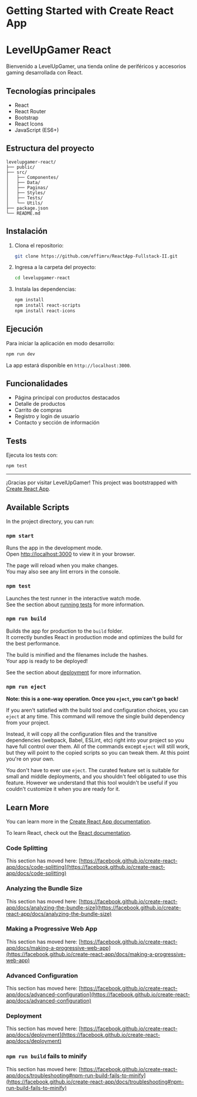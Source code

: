 # Getting Started with Create React App
# LevelUpGamer React

Bienvenido a LevelUpGamer, una tienda online de periféricos y accesorios gaming desarrollada con React.

## Tecnologías principales
- React
- React Router
- Bootstrap
- React Icons
- JavaScript (ES6+)

## Estructura del proyecto
```
levelupgamer-react/
├── public/
├── src/
│   ├── Componentes/
│   ├── Data/
│   ├── Paginas/
│   ├── Styles/
│   ├── Tests/
│   └── Utils/
├── package.json
└── README.md
```

## Instalación
1. Clona el repositorio:
	```bash
	git clone https://github.com/effimrv/ReactApp-Fullstack-II.git
	```
2. Ingresa a la carpeta del proyecto:
	```bash
	cd levelupgamer-react
	```
3. Instala las dependencias:
	```bash
	npm install
 	npm install react-scripts
 	npm install react-icons
	```

## Ejecución
Para iniciar la aplicación en modo desarrollo:
```bash
npm run dev
```
La app estará disponible en `http://localhost:3000`.

## Funcionalidades
- Página principal con productos destacados
- Detalle de productos
- Carrito de compras
- Registro y login de usuario
- Contacto y sección de información

## Tests
Ejecuta los tests con:
```bash
npm test
```
---
¡Gracias por visitar LevelUpGamer!
This project was bootstrapped with [Create React App](https://github.com/facebook/create-react-app).

## Available Scripts

In the project directory, you can run:

### `npm start`

Runs the app in the development mode.\
Open [http://localhost:3000](http://localhost:3000) to view it in your browser.

The page will reload when you make changes.\
You may also see any lint errors in the console.

### `npm test`

Launches the test runner in the interactive watch mode.\
See the section about [running tests](https://facebook.github.io/create-react-app/docs/running-tests) for more information.

### `npm run build`

Builds the app for production to the `build` folder.\
It correctly bundles React in production mode and optimizes the build for the best performance.

The build is minified and the filenames include the hashes.\
Your app is ready to be deployed!

See the section about [deployment](https://facebook.github.io/create-react-app/docs/deployment) for more information.

### `npm run eject`

**Note: this is a one-way operation. Once you `eject`, you can't go back!**

If you aren't satisfied with the build tool and configuration choices, you can `eject` at any time. This command will remove the single build dependency from your project.

Instead, it will copy all the configuration files and the transitive dependencies (webpack, Babel, ESLint, etc) right into your project so you have full control over them. All of the commands except `eject` will still work, but they will point to the copied scripts so you can tweak them. At this point you're on your own.

You don't have to ever use `eject`. The curated feature set is suitable for small and middle deployments, and you shouldn't feel obligated to use this feature. However we understand that this tool wouldn't be useful if you couldn't customize it when you are ready for it.

## Learn More

You can learn more in the [Create React App documentation](https://facebook.github.io/create-react-app/docs/getting-started).

To learn React, check out the [React documentation](https://reactjs.org/).

### Code Splitting

This section has moved here: [https://facebook.github.io/create-react-app/docs/code-splitting](https://facebook.github.io/create-react-app/docs/code-splitting)

### Analyzing the Bundle Size

This section has moved here: [https://facebook.github.io/create-react-app/docs/analyzing-the-bundle-size](https://facebook.github.io/create-react-app/docs/analyzing-the-bundle-size)

### Making a Progressive Web App

This section has moved here: [https://facebook.github.io/create-react-app/docs/making-a-progressive-web-app](https://facebook.github.io/create-react-app/docs/making-a-progressive-web-app)

### Advanced Configuration

This section has moved here: [https://facebook.github.io/create-react-app/docs/advanced-configuration](https://facebook.github.io/create-react-app/docs/advanced-configuration)

### Deployment

This section has moved here: [https://facebook.github.io/create-react-app/docs/deployment](https://facebook.github.io/create-react-app/docs/deployment)

### `npm run build` fails to minify

This section has moved here: [https://facebook.github.io/create-react-app/docs/troubleshooting#npm-run-build-fails-to-minify](https://facebook.github.io/create-react-app/docs/troubleshooting#npm-run-build-fails-to-minify)
